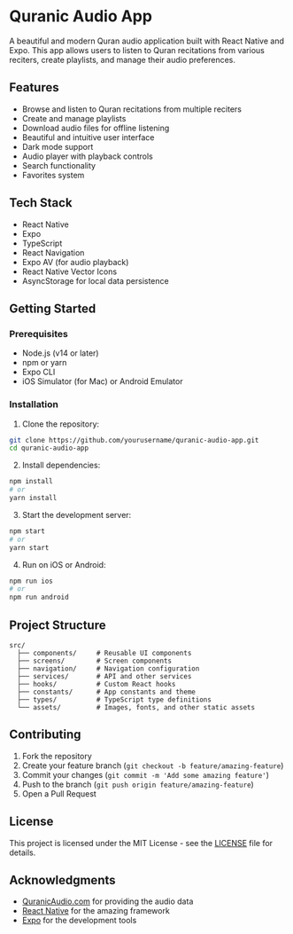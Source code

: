 # Quranic Audio App

A beautiful and modern Quran audio application built with React Native and Expo. This app allows users to listen to Quran recitations from various reciters, create playlists, and manage their audio preferences.

## Features

- Browse and listen to Quran recitations from multiple reciters
- Create and manage playlists
- Download audio files for offline listening
- Beautiful and intuitive user interface
- Dark mode support
- Audio player with playback controls
- Search functionality
- Favorites system

## Tech Stack

- React Native
- Expo
- TypeScript
- React Navigation
- Expo AV (for audio playback)
- React Native Vector Icons
- AsyncStorage for local data persistence

## Getting Started

### Prerequisites

- Node.js (v14 or later)
- npm or yarn
- Expo CLI
- iOS Simulator (for Mac) or Android Emulator

### Installation

1. Clone the repository:
```bash
git clone https://github.com/yourusername/quranic-audio-app.git
cd quranic-audio-app
```

2. Install dependencies:
```bash
npm install
# or
yarn install
```

3. Start the development server:
```bash
npm start
# or
yarn start
```

4. Run on iOS or Android:
```bash
npm run ios
# or
npm run android
```

## Project Structure

```
src/
  ├── components/     # Reusable UI components
  ├── screens/        # Screen components
  ├── navigation/     # Navigation configuration
  ├── services/       # API and other services
  ├── hooks/          # Custom React hooks
  ├── constants/      # App constants and theme
  ├── types/          # TypeScript type definitions
  └── assets/         # Images, fonts, and other static assets
```

## Contributing

1. Fork the repository
2. Create your feature branch (`git checkout -b feature/amazing-feature`)
3. Commit your changes (`git commit -m 'Add some amazing feature'`)
4. Push to the branch (`git push origin feature/amazing-feature`)
5. Open a Pull Request

## License

This project is licensed under the MIT License - see the [LICENSE](LICENSE) file for details.

## Acknowledgments

- [QuranicAudio.com](https://quranicaudio.com/) for providing the audio data
- [React Native](https://reactnative.dev/) for the amazing framework
- [Expo](https://expo.dev/) for the development tools 